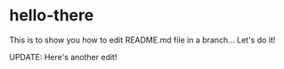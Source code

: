 # hello-there
This is to show you how to edit README.md file in a branch...
Let's do it!

UPDATE: Here's another edit!
